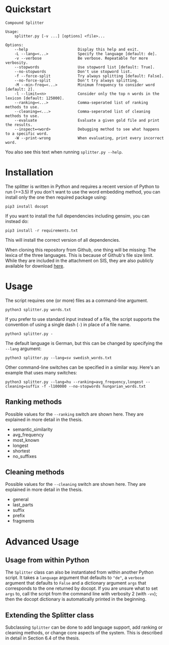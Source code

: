# Quickstart

    Compound Splitter

    Usage:
        splitter.py [-v ...] [options] <file>...

    Options:
        --help                      Display this help and exit.
        -L --lang=<...>             Specify the language [default: de].
        -v --verbose                Be verbose. Repeatable for more verbosity.
        --stopwords                 Use stopword list [default: True].
        --no-stopwords              Don't use stopword list.
        -f --force-split            Try always splitting [default: False].
        --no-force-split            Don't try always splitting.
        -M --min-freq=<...>         Minimum frequency to consider word [default: 2].
        -l --limit=<n>              Consider only the top n words in the lexicon [default: 125000].
        --ranking=<...>             Comma-seperated list of ranking methods to use.
        --cleaning=<...>            Comma-seperated list of cleaning methods to use.
        --evaluate                  Evaluate a given gold file and print the results.
        --inspect=<word>            Debugging method to see what happens to a specific word.
        -W --print-wrong            When evaluating, print every incorrect word.

You also see this text when running `splitter.py --help`.

# Installation

The splitter is written in Python and requires a recent version of Python to
run (>=3.5)
If you don't want to use the word embedding method, you can install only the
one then required package using:

    pip3 install docopt

If you want to install the full dependencies including gensim, you can instead
do:

    pip3 install -r requirements.txt

This will install the correct version of all dependencies.

When cloning this repository from Github, one thing will be missing: The lexica
of the three languages. This is because of Github's file size limit. While they
are included in the attachment on SIS, they are also publicly available for
download [here](http://static.l3vi.de/lexica.zip).

# Usage

The script requires one (or more) files as a command-line argument.

    python3 splitter.py words.txt

If you prefer to use standard input instead of a file, the script supports the
convention of using a single dash (`-`) in place of a file name.

    python3 splitter.py -

The default language is German, but this can be changed by specifying the `--lang`
argument:

    python3 splitter.py --lang=sv swedish_words.txt

Other command-line switches can be specified in a similar way. Here's an example
that uses many switches:

    python3 splitter.py --lang=hu --ranking=avg_frequency,longest --cleaning=suffix -f -l100000 --no-stopwords hungarian_words.txt

## Ranking methods

Possible values for the `--ranking` switch are shown here. They are explained in
more detail in the thesis.

- semantic_similarity
- avg_frequency
- most_known
- longest
- shortest
- no_suffixes

## Cleaning methods

Possible values for the `--cleaning` switch are shown here. They are explained in
more detail in the thesis.

- general
- last_parts
- suffix
- prefix
- fragments

# Advanced Usage

## Usage from within Python

The `Splitter` class can also be instantiated from within another Python script.
It takes a `language` argument that defaults to `"de"`, a `verbose` argument
that defaults to `False` and a dictionary argument `args` that corresponds to
the one returned by docopt. If you are unsure what to set `args` to, call the
script from the command line with verbosity 2 (with `-vv`); then the docopt
dictionary is automatically printed in the beginning.

## Extending the Splitter class

Subclassing `Splitter` can be done to add language support, add ranking or
cleaning methods, or change core aspects of the system. This is described in
detail in Section 6.4 of the thesis.
